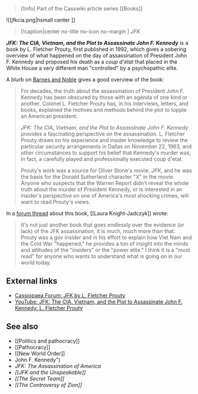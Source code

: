 > [!info] Part of the Casswiki article series [[Books]]

![[jfkcia.png|hsmall center ]] 
> [!caption|center no-title no-icon no-margin ]
> _JFK_

_**JFK: The CIA, Vietnam, and the Plot to Assassinate John F. Kennedy**_ is a book by L. Fletcher Prouty, first published in 1992, which gives a sobering overview of what happened on the day of assassination of President John F. Kennedy and proposed his death as a _coup d'état_ that placed in the White House a very different man "controlled" by a psychopathic elite.

A blurb on [Barnes and Noble](http://www.barnesandnoble.com/w/jfk-l-fletcher-prouty/1003379923) gives a good overview of the book:

> For decades, the truth about the assassination of President John F. Kennedy has been obscured by those with an agenda of one kind or another. Colonel L. Fletcher Prouty has, in his interviews, letters, and books, explained the motives and methods behind the plot to topple an American president.
> 
> _JFK: The CIA, Vietnam, and the Plot to Assassinate John F. Kennedy_ provides a fascinating perspective on the assassination. L. Fletcher Prouty draws on his experience and insider knowledge to review the particular security arrangements in Dallas on November 22, 1963, and other circumstances to support his belief that Kennedy's murder was, in fact, a carefully played and professionally executed coup d'etat.
> 
> Prouty's work was a source for Oliver Stone's movie, _JFK_, and he was the basis for the Donald Sutherland character "X" in the movie. Anyone who suspects that the Warren Report didn't reveal the whole truth about the murder of President Kennedy, or is interested in an insider's perspective on one of America's most shocking crimes, will want to read Prouty's views.

In a [forum thread](https://cassiopaea.org/forum/index.php/topic,12525.0.html) about this book, [[Laura Knight-Jadczyk]] wrote:

> It's not just another book that goes endlessly over the evidence (or lack) of the JFK assassination, it is much, much more than that. Prouty was a gov insider and in his effort to explain how Viet Nam and the Cold War "happened," he provides a ton of insight into the minds and attitudes of the "insiders" or the "power elite." I think it is a "must read" for anyone who wants to understand what is going on in our world today.

External links
--------------

*   [Cassiopaea Forum: JFK by L. Fletcher Prouty](https://cassiopaea.org/forum/index.php/topic,12525.0.html)
*   [YouTube: JFK: The CIA, Vietnam, and the Plot to Assassinate John F. Kennedy: L. Fletcher Prouty](https://www.youtube.com/watch?v=Z2zDqBgUZfA)

See also
--------

*   [[Politics and pathocracy]]
*   [[Pathocracy]]
*   [[New World Order]]
*   John F. Kennedy")
*   _JFK: The Assassination of America_
*   _[[JFK and the Unspeakable]]_
*   _[[The Secret Team]]_
*   _[[The Controversy of Zion]]_